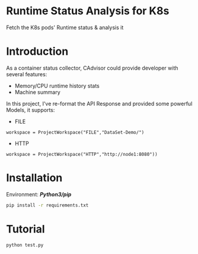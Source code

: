 # Runtime Status Analysis for K8s
Fetch the K8s pods' Runtime status & analysis it 

# Introduction
As a container status collector, CAdvisor could provide developer with several features:<br/>
 - Memory/CPU runtime history stats
 - Machine summary

In this project, I've re-format the API Response and provided some powerful Models, it supports:
 - FILE
 ```
 workspace = ProjectWorkspace("FILE","DataSet-Demo/")
 ```
 - HTTP
 ```
 workspace = ProjectWorkspace("HTTP","http://node1:8080"))
 ```

# Installation
Environment: ***Python3/pip***
```bash
pip install -r requirements.txt
```

# Tutorial
```bash
python test.py
```